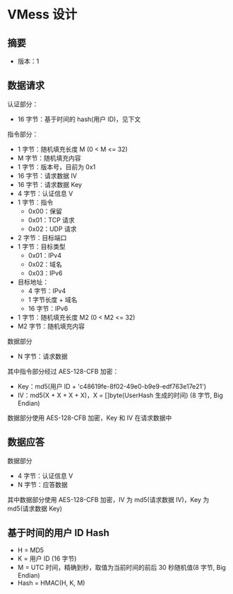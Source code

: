 # VMess 设计
## 摘要
* 版本：1

## 数据请求
认证部分：
* 16 字节：基于时间的 hash(用户 ID)，见下文

指令部分：
* 1 字节：随机填充长度 M (0 < M <= 32)
* M 字节：随机填充内容
* 1 字节：版本号，目前为 0x1
* 16 字节：请求数据 IV
* 16 字节：请求数据 Key
* 4 字节：认证信息 V
* 1 字节：指令
  * 0x00：保留
  * 0x01：TCP 请求
  * 0x02：UDP 请求
* 2 字节：目标端口
* 1 字节：目标类型
  * 0x01：IPv4
  * 0x02：域名
  * 0x03：IPv6
* 目标地址：
  * 4 字节：IPv4
  * 1 字节长度 + 域名
  * 16 字节：IPv6
* 1 字节：随机填充长度 M2 (0 < M2 <= 32)
* M2 字节：随机填充内容

数据部分
* N 字节：请求数据

其中指令部分经过 AES-128-CFB 加密：
* Key：md5(用户 ID + 'c48619fe-8f02-49e0-b9e9-edf763e17e21')
* IV：md5(X + X + X + X)，X = []byte(UserHash 生成的时间) (8 字节, Big Endian)

数据部分使用 AES-128-CFB 加密，Key 和 IV 在请求数据中

## 数据应答
数据部分
* 4 字节：认证信息 V
* N 字节：应答数据

其中数据部分使用 AES-128-CFB 加密，IV 为 md5(请求数据 IV)，Key 为 md5(请求数据 Key)

## 基于时间的用户 ID Hash

* H = MD5
* K = 用户 ID (16 字节)
* M = UTC 时间，精确到秒，取值为当前时间的前后 30 秒随机值(8 字节, Big Endian)
* Hash = HMAC(H, K, M)